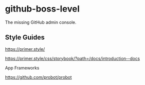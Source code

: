 # github-boss-level
The missing GitHub admin console.

## Style Guides

https://primer.style/

https://primer.style/css/storybook/?path=/docs/introduction--docs

App Frameworks

https://github.com/probot/probot
